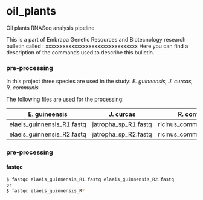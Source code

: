 # oil_plants
Oil plants RNASeq analysis pipeline

This is a part of Embrapa Genetic Resources and Biotecnology research bulletin called : xxxxxxxxxxxxxxxxxxxxxxxxxxxxxxxx
Here you can find a description of the commands used to describe this bulletin.

### pre-processing
In this project three species are used in the study: *E. guineensis, J. curcas, R. communis*

The following files are used for the processing:

E. guineensis | J. curcas | R. communis
------------ | ------------- | -------------
elaeis_guinnensis_R1.fastq | jatropha_sp_R1.fastq | ricinus_communis_R1.fastq| 
elaeis_guinnensis_R2.fastq | jatropha_sp_R2.fastq | ricinus_communis_R2.fastq



### pre-processing

#### fastqc

```sh
$ fastqc elaeis_guinnensis_R1.fastq elaeis_guinnensis_R2.fastq
or
$ fastqc elaeis_guinnensis_R*
```
